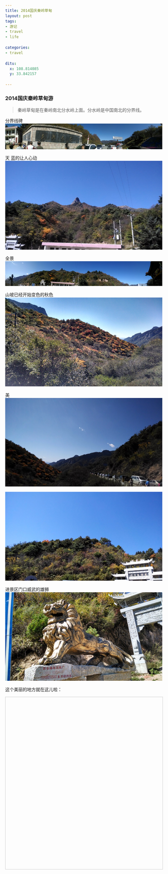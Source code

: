 ```yaml
---
title: 2014国庆秦岭草甸
layout: post
tags:
- 游记
- travel
- life

categories:
- travel

ditu: 
  x: 108.814085
  y: 33.842157

---
```


### 2014国庆秦岭草甸游

> 秦岭草甸是在秦岭南北分水岭上面。分水岭是中国南北的分界线。

分界线碑
![](/media/2014/141008-qinlingcaodian/1.jpg)

天 蓝的让人心动
![](/media/2014/141008-qinlingcaodian/3.jpg)

全景
![全景](/media/2014/141008-qinlingcaodian/4.jpg)

山坡已经开始变色的秋色
![](/media/2014/141008-qinlingcaodian/5.jpg)

美
![美](/media/2014/141008-qinlingcaodian/8.jpg)

![美](/media/2014/141008-qinlingcaodian/9.jpg)

进景区门口威武的雄狮
![](/media/2014/141008-qinlingcaodian/10.jpg)

这个美丽的地方就在这儿啦：
<!--百度地图容器-->
<div style="width:100%;height:550px;border:#ccc solid 1px;" id="dituContent"></div>
